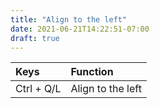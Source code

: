 ```yaml
---
title: "Align to the left"
date: 2021-06-21T14:22:51-07:00
draft: true
---
```


| Keys                                      | Function                                               |
|:------------------------------------------|:-------------------------------------------------------|
| Ctrl + Q/L 	                            | Align to the left                                      |